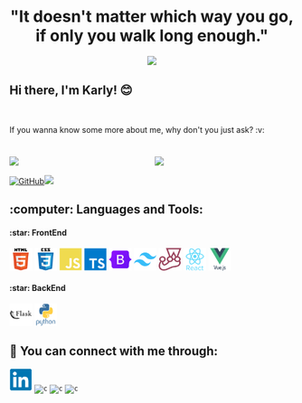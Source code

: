 <h1 align="center"><strong> "It doesn't matter which way you go, if only you walk long enough."</strong></h1>

<p align="center"><img src="https://i.pinimg.com/originals/61/97/4d/61974dcd0888033e4360769fff5d1a78.gif" /></p>

 ## Hi there, I'm Karly! :blush:</strong> 
<br /> 
<p>If you wanna know some more about me, why don't you just ask? :v:</p>

#

<img align="left" width="51%" src="https://github-readme-stats.vercel.app/api?username=KarlyMakowski&show_icons=true&theme=dracula" />

<img width="43%" src="https://github-readme-stats.vercel.app/api/top-langs/?username=KarlyMakowski&layout=compact&theme=dracula" />

[![GitHub](https://img.shields.io/badge/--181717?logo=github&logoColor=ffffff)](https://github.com/)![](https://komarev.com/ghpvc/?username=KarlyMakowski&color=ff69b4&style=flat-square)

<h2 align="left" >:computer: Languages and Tools:</h2>
<h4 align="left" >:star: FrontEnd </h4>
<code><img src="https://github.com/devicons/devicon/blob/master/icons/html5/html5-original-wordmark.svg" alt="c" width="40" height="40"/></code>
<code><img src="https://github.com/devicons/devicon/blob/master/icons/css3/css3-original-wordmark.svg" alt="c" width="40" height="40"/></code>
<code><img src="https://github.com/devicons/devicon/blob/master/icons/javascript/javascript-plain.svg" alt="c" width="40" height="40"/></code>
<code><img src="https://github.com/devicons/devicon/blob/master/icons/typescript/typescript-original.svg" alt="c" width="40" height="40"/></code>
<code><img src="https://github.com/devicons/devicon/blob/master/icons/bootstrap/bootstrap-original.svg" alt="c" width="40" height="40"/></code>
<code><img src="https://github.com/devicons/devicon/blob/master/icons/tailwindcss/tailwindcss-plain.svg" alt="c" width="40" height="40"/></code>
<code><img src="https://github.com/devicons/devicon/blob/master/icons/jest/jest-plain.svg" alt="c" width="40" height="40"/></code>
<code><img src="https://github.com/devicons/devicon/blob/master/icons/react/react-original-wordmark.svg" alt="c" width="40" height="40"/></code>
<code><img src="https://github.com/devicons/devicon/blob/master/icons/vuejs/vuejs-original-wordmark.svg" alt="c" width="40" height="40"/></code>

<h4 align="left" >:star: BackEnd </h4>
<code><img src="https://github.com/devicons/devicon/blob/master/icons/flask/flask-original-wordmark.svg" alt="c" width="40" height="40"/></code>
<code><img src="https://github.com/devicons/devicon/blob/master/icons/python/python-original-wordmark.svg" alt="c" width="40" height="40"/></code>


<h2 align="left">💬 You can connect with me through:</h2>

<code><img src="https://github.com/devicons/devicon/blob/master/icons/linkedin/linkedin-original.svg" alt="c" width="40" height="40"/></code>
<code><img src="https://discord.com/assets/3437c10597c1526c3dbd98c737c2bcae.svg" alt="c" width="40" height="40"/></code>
<code><img src="https://cdn.worldvectorlogo.com/logos/slack-new-logo.svg" alt="c" width="40" height="40"/></code>
<code><img src="https://cdn.jim-nielsen.com/macos/128/github-desktop-2021-05-20.png" alt="c" width="40" height="40"/></code>


